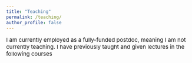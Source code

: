 ```yaml
---
title: "Teaching"
permalink: /teaching/
author_profile: false
---
```


<p style="font-size:15px"> I am currently employed as a fully-funded postdoc, meaning I am not currently teaching. I have previously taught and given lectures in the following courses </p>
